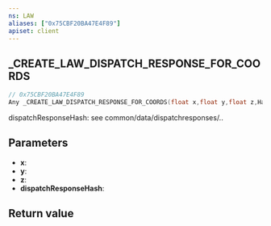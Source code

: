 ```yaml
---
ns: LAW
aliases: ["0x75CBF20BA47E4F89"]
apiset: client
---
```

## _CREATE_LAW_DISPATCH_RESPONSE_FOR_COORDS

```c
// 0x75CBF20BA47E4F89
Any _CREATE_LAW_DISPATCH_RESPONSE_FOR_COORDS(float x,float y,float z,Hash dispatchResponseHash);
```

dispatchResponseHash: see common/data/dispatchresponses/..

## Parameters
* **x**:
* **y**:
* **z**:
* **dispatchResponseHash**:

## Return value

